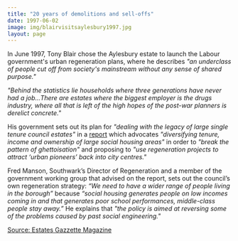 ```yaml
---
title: "20 years of demolitions and sell-offs"
date: 1997-06-02
image: img/blairvisitsaylesbury1997.jpg
layout: page
---
```


In June 1997, Tony Blair chose the Aylesbury estate to launch the Labour government's urban regeneration plans, where he describes _"an underclass of people cut off from society's mainstream without any sense of shared purpose."_

_"Behind the statistics lie households where three generations have never had a job...There are estates where the biggest employer is the drugs industry, where all that is left of the high hopes of the post-war planners is derelict concrete."_

His government sets out its plan for _"dealing with the legacy of large single tenure council estates"_ in a [report](https://35percent.org/img/urban-task-force-report.pdf) which advocates _"diversifying tenure, income and ownership of large social housing areas"_ in order to _"break the pattern of ghettoisation"_ and proposing to _"use regeneration projects to attract ‘urban pioneers’ back into city centres."_

Fred Manson, Southwark’s Director of Regeneration and a member of the government working group that advised on the report, sets out the council’s own regeneration strategy: _“We need to have a wider range of people living in the borough”_ because _“social housing generates people on low incomes coming in and that generates poor school performances, middle-class people stay away.”_  He explains that _"the policy is aimed at reversing some of the problems caused by past social engineering."_

[Source: Estates Gazzette Magazine](https://bit.ly/36OV20E)
